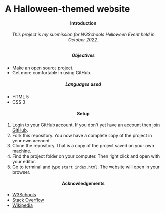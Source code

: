 # A Halloween-themed website

<h4 align="center">Introduction</h4>
<h6 align="center">This project is my submission for W3Schools Halloween Event held in October 2022. </h6>

<h5 align="center">Objectives</h5>

- Make an open source project.
- Get more comfortable in using GitHub.

<h5 align="center">Languages used</h5>

- HTML 5
- CSS 3

<h4 align="center">Setup</h4>

1. Login to your GitHub account. If you don't yet have an account then [join GitHub](https://github.com/join).
2. Fork this repository. You now have a complete copy of the project in your own account.
3. Clone the repository. That is a copy of the project saved on your own machine.
4. Find the project folder on your computer. Then right click and open with your editor.
5. Go to terminal and type `start index.html`. The website will open in your browser.

<h4 align="center">Acknowledgements</h4>

- [W3Schools](https://www.w3schools.com/)
- [Stack Overflow](https://stackoverflow.com/)
- [Wikipedia](https://en.wikipedia.org/wiki/Main_Page)
